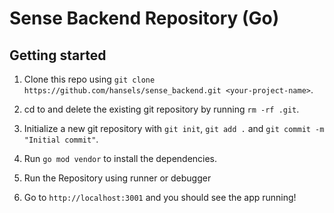 # Sense Backend Repository (Go)


## Getting started

1. Clone this repo using `git clone https://github.com/hansels/sense_backend.git <your-project-name>`.

2. cd to <your-project-name> and delete the existing git repository by running `rm -rf .git`.

3. Initialize a new git repository with `git init`, `git add .` and `git commit -m "Initial commit"`.

4. Run `go mod vendor` to install the dependencies.

5. Run the Repository using runner or debugger

7. Go to `http://localhost:3001` and you should see the app running!
      
